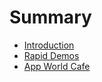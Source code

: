# Summary

* [Introduction](README.md)
* [Rapid Demos](rapid_demos.md)
* [App World Cafe](app_world_cafe.md)

